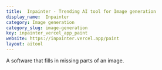 ```yaml
---
title:  Inpainter - Trending AI tool for Image generation
display_name:  Inpainter
category: Image generation
category_slug: image-generation
key: inpainter_vercel_app_paint
website: https://inpainter.vercel.app/paint
layout: aitool
---
```


A software that fills in missing parts of an image.
